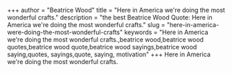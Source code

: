 +++
author = "Beatrice Wood"
title = "Here in America we're doing the most wonderful crafts."
description = "the best Beatrice Wood Quote: Here in America we're doing the most wonderful crafts."
slug = "here-in-america-were-doing-the-most-wonderful-crafts"
keywords = "Here in America we're doing the most wonderful crafts.,beatrice wood,beatrice wood quotes,beatrice wood quote,beatrice wood sayings,beatrice wood saying,quotes, sayings,quote, saying, motivation"
+++
Here in America we're doing the most wonderful crafts.
